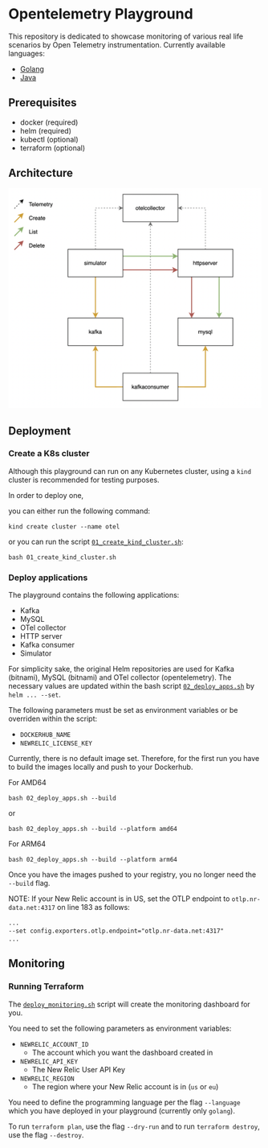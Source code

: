 # Opentelemetry Playground

This repository is dedicated to showcase monitoring of various real life scenarios by Open Telemetry instrumentation. Currently available languages:

- [Golang](./golang/)
- [Java](./java/)

## Prerequisites

- docker (required)
- helm (required)
- kubectl (optional)
- terraform (optional)

## Architecture

![Architecture](./docs/otel-playground.png)

## Deployment

### Create a K8s cluster

Although this playground can run on any Kubernetes cluster, using a `kind` cluster is recommended for testing purposes.

In order to deploy one,

you can either run the following command:

```
kind create cluster --name otel
```

or you can run the script [`01_create_kind_cluster.sh`](./infra/scripts/01_create_kind_cluster.sh):

```
bash 01_create_kind_cluster.sh
```

### Deploy applications

The playground contains the following applications:

- Kafka
- MySQL
- OTel collector
- HTTP server
- Kafka consumer
- Simulator

For simplicity sake, the original Helm repositories are used for Kafka (bitnami), MySQL (bitnami) and OTel collector (opentelemetry). The necessary values are updated within the bash script [`02_deploy_apps.sh`](./infra/scripts/02_deploy_apps.sh) by ` helm ... --set`.

The following parameters must be set as environment variables or be overriden within the script:

- `DOCKERHUB_NAME`
- `NEWRELIC_LICENSE_KEY`

Currently, there is no default image set. Therefore, for the first run you have to build the images locally and push to your Dockerhub.

For AMD64

```
bash 02_deploy_apps.sh --build
```

or

```
bash 02_deploy_apps.sh --build --platform amd64
```

For ARM64

```
bash 02_deploy_apps.sh --build --platform arm64
```

Once you have the images pushed to your registry, you no longer need the `--build` flag.

NOTE: If your New Relic account is in US, set the OTLP endpoint to `otlp.nr-data.net:4317` on line 183 as follows:

```
...
--set config.exporters.otlp.endpoint="otlp.nr-data.net:4317"
...
```

## Monitoring

### Running Terraform

The [`deploy_monitoring.sh`](./scripts/deploy_monitoring.sh) script will create the monitoring dashboard for you.

You need to set the following parameters as environment variables:

- `NEWRELIC_ACCOUNT_ID`
  - The account which you want the dashboard created in
- `NEWRELIC_API_KEY`
  - The New Relic User API Key
- `NEWRELIC_REGION`
  - The region where your New Relic account is in (`us` or `eu`)

You need to define the programming language per the flag `--language` which you have deployed in your playground (currently only `golang`).

To run `terraform plan`, use the flag `--dry-run` and to run `terraform destroy`, use the flag `--destroy`.
